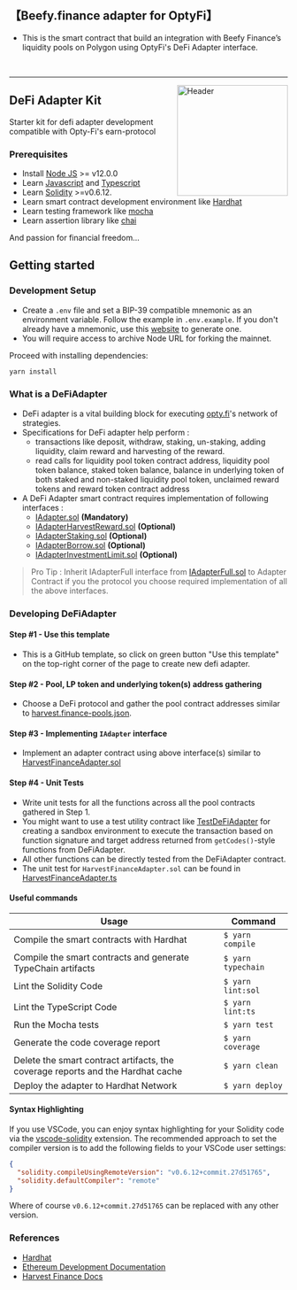 ## 【Beefy.finance adapter for OptyFi】

- This is the smart contract that build an integration with Beefy Finance’s liquidity pools on Polygon using OptyFi's DeFi Adapter interface.

<br>

<hr>

<img src="https://avatars.githubusercontent.com/u/71294241?s=400&u=0b62a061c11a7536c27b1d53760152b5e9bd40f5&v=4" alt="Header" style="width:200px;align=center;float: right;" />

## DeFi Adapter Kit

Starter kit for defi adapter development compatible with Opty-Fi's earn-protocol

### Prerequisites

- Install [Node JS](https://nodejs.org/en/download/) >= v12.0.0
- Learn [Javascript](https://developer.mozilla.org/en-US/docs/Web/JavaScript) and [Typescript](https://www.typescriptlang.org/)
- Learn [Solidity](https://docs.soliditylang.org/en/latest/) >=v0.6.12.
- Learn smart contract development environment like [Hardhat](https://hardhat.org/getting-started/)
- Learn testing framework like [mocha](https://mochajs.org/)
- Learn assertion library like [chai](https://www.chaijs.com/)

And passion for financial freedom...

## Getting started

### Development Setup

- Create a `.env` file and set a BIP-39 compatible mnemonic as an environment variable. Follow the example in `.env.example`. If you don't already have a mnemonic, use this [website](https://iancoleman.io/bip39/) to generate one.
- You will require access to archive Node URL for forking the mainnet.

Proceed with installing dependencies:

```sh
yarn install
```

### What is a DeFiAdapter

- DeFi adapter is a vital building block for executing [opty.fi](https://opty.fi)'s network of strategies.
- Specifications for DeFi adapter help perform :
  - transactions like deposit, withdraw, staking, un-staking, adding liquidity, claim reward and harvesting of the reward.
  - read calls for liquidity pool token contract address, liquidity pool token balance, staked token balance, balance in underlying token of both staked and non-staked liquidity pool token, unclaimed reward tokens and reward token contract address
- A DeFi Adapter smart contract requires implementation of following interfaces :
  - [IAdapter.sol](./contracts/interfaces/opty/IAdapter.sol) **(Mandatory)**
  - [IAdapterHarvestReward.sol](./contracts/interfaces/opty/IAdapterHarvestReward.sol) **(Optional)**
  - [IAdapterStaking.sol](./contracts/interfaces/opty/IAdapterStaking.sol) **(Optional)**
  - [IAdapterBorrow.sol](./contracts/interfaces/opty/IAdapterBorrow.sol) **(Optional)**
  - [IAdapterInvestmentLimit.sol](./contracts/interfaces/opty/IAdapterInvestmentLimit.sol) **(Optional)**

> Pro Tip : Inherit IAdapterFull interface from [IAdapterFull.sol](./contracts/interfaces/opty/IAdapterFull.sol) to Adapter Contract if you the protocol you choose required implementation of all the above interfaces.

### Developing DeFiAdapter

#### Step #1 - Use this template

- This is a GitHub template, so click on green button "Use this template" on the top-right corner of the page to create new defi adapter.

#### Step #2 - Pool, LP token and underlying token(s) address gathering

- Choose a DeFi protocol and gather the pool contract addresses similar to [harvest.finance-pools.json](./test/harvest.finance-pools.json).

#### Step #3 - Implementing `IAdapter` interface

- Implement an adapter contract using above interface(s) similar to [HarvestFinanceAdapter.sol](./contracts/adapters/HarvestFinanceAdapters.sol)

#### Step #4 - Unit Tests

- Write unit tests for all the functions across all the pool contracts gathered in Step 1.
- You might want to use a test utility contract like [TestDeFiAdapter](./contracts/mock/TestDeFiAdapter.sol) for creating a sandbox environment to execute the transaction based on function signature and target address returned from `getCodes()`-style functions from DeFiAdapter.
- All other functions can be directly tested from the DeFiAdapter contract.
- The unit test for `HarvestFinanceAdapter.sol` can be found in [HarvestFinanceAdapter.ts](./test/adapters/HarvestFinanceAdapter.ts)

#### Useful commands

| Usage                                                                           | Command            |
| ------------------------------------------------------------------------------- | ------------------ |
| Compile the smart contracts with Hardhat                                        | `$ yarn compile`   |
| Compile the smart contracts and generate TypeChain artifacts                    | `$ yarn typechain` |
| Lint the Solidity Code                                                          | `$ yarn lint:sol`  |
| Lint the TypeScript Code                                                        | `$ yarn lint:ts`   |
| Run the Mocha tests                                                             | `$ yarn test`      |
| Generate the code coverage report                                               | `$ yarn coverage`  |
| Delete the smart contract artifacts, the coverage reports and the Hardhat cache | `$ yarn clean`     |
| Deploy the adapter to Hardhat Network                                           | `$ yarn deploy`    |

#### Syntax Highlighting

If you use VSCode, you can enjoy syntax highlighting for your Solidity code via the
[vscode-solidity](https://github.com/juanfranblanco/vscode-solidity) extension. The recommended approach to set the
compiler version is to add the following fields to your VSCode user settings:

```json
{
  "solidity.compileUsingRemoteVersion": "v0.6.12+commit.27d51765",
  "solidity.defaultCompiler": "remote"
}
```

Where of course `v0.6.12+commit.27d51765` can be replaced with any other version.

### References

- [Hardhat](https://hardhat.org/getting-started/)
- [Ethereum Development Documentation](https://ethereum.org/en/developers/docs/)
- [Harvest Finance Docs](https://harvest-finance.gitbook.io/harvest-finance/)
